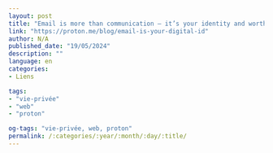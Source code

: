 ```yaml
---
layout: post
title: "Email is more than communication – it’s your identity and worth protecting"
link: "https://proton.me/blog/email-is-your-digital-id"
author: N/A
published_date: "19/05/2024"
description: ""
language: en
categories:
- Liens

tags:
- "vie-privée"
- "web"
- "proton"

og-tags: "vie-privée, web, proton"
permalink: /:categories/:year/:month/:day/:title/
---
```

